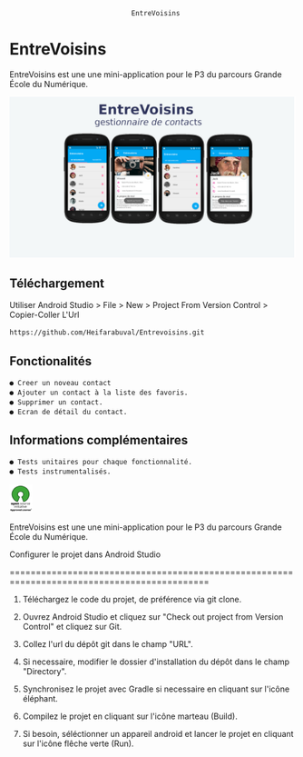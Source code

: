                                   EntreVoisins


# EntreVoisins
EntreVoisins est une une mini-application pour le P3 du parcours Grande École du Numérique.

<img src="https://raw.githubusercontent.com/Heifarabuval/Entrevoisins/master/images/Sans%20titre.png" >


## Téléchargement
Utiliser Android Studio > File > New > Project From Version Control > Copier-Coller L'Url
```bash
https://github.com/Heifarabuval/Entrevoisins.git
```

## Fonctionalités 
```bash
● Creer un noveau contact
● Ajouter un contact à la liste des favoris.
● Supprimer un contact.  
● Ecran de détail du contact.  

```

## Informations complémentaires 
```bash
● Tests unitaires pour chaque fonctionnalité.  
● Tests instrumentalisés.  


```
<img src="https://raw.githubusercontent.com/Heifarabuval/Entrevoisins/master/images/OS.png" width="40" height="50">


EntreVoisins est une une mini-application pour le P3 du parcours Grande École du Numérique.


Configurer le projet dans Android Studio

============================================================================================
1. Téléchargez le code du projet, de préférence via git clone.

2. Ouvrez Android Studio et cliquez sur "Check out project from Version Control" et cliquez sur Git.

3. Collez l'url du dépôt git dans le champ "URL".

4. Si necessaire, modifier le dossier d'installation du dépôt dans le champ "Directory".

5. Synchronisez le projet avec Gradle si necessaire en cliquant sur l'icône éléphant.

6. Compilez le projet en cliquant sur l'icône marteau (Build).

7. Si besoin, séléctionner un appareil android et lancer le projet en cliquant sur l'icône flêche verte (Run).

